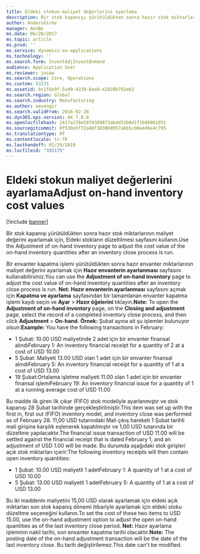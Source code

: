 ```yaml
---
title: Eldeki stokun maliyet değerlerini ayarlama
description: Bir stok kapanışı yürütüldükten sonra hazır stok miktarlarının maliyet değerini ayarlamak için, Eldeki stokların düzeltilmesi sayfasını kullanın.
author: AndersGirke
manager: AnnBe
ms.date: 06/20/2017
ms.topic: article
ms.prod: ''
ms.service: dynamics-ax-applications
ms.technology: ''
ms.search.form: InventAdjInventOnHand
audience: Application User
ms.reviewer: josaw
ms.search.scope: Core, Operations
ms.custom: 53231
ms.assetid: bc1fde9f-5ad9-4339-8ae8-e2839b792eb2
ms.search.region: Global
ms.search.industry: Manufacturing
ms.author: aevengir
ms.search.validFrom: 2016-02-28
ms.dyn365.ops.version: AX 7.0.0
ms.openlocfilehash: 2417a278e58f4309873ab4d33b0d1f1686081951
ms.sourcegitcommit: 0f530e5f72a40f383868957a6b5cb0e446e4c795
ms.translationtype: HT
ms.contentlocale: tr-TR
ms.lasthandoff: 01/29/2019
ms.locfileid: "335175"
---
```

# <a name="adjust-on-hand-inventory-cost-values"></a><span data-ttu-id="be6af-103">Eldeki stokun maliyet değerlerini ayarlama</span><span class="sxs-lookup"><span data-stu-id="be6af-103">Adjust on-hand inventory cost values</span></span>

[!include [banner](../includes/banner.md)]

<span data-ttu-id="be6af-104">Bir stok kapanışı yürütüldükten sonra hazır stok miktarlarının maliyet değerini ayarlamak için, Eldeki stokların düzeltilmesi sayfasını kullanın.</span><span class="sxs-lookup"><span data-stu-id="be6af-104">Use the Adjustment of on-hand inventory page to adjust the cost value of the on-hand inventory quantities after an inventory close process is run.</span></span>

<span data-ttu-id="be6af-105">Bir envanter kapatma işlemi yürütüldükten sonra hazır envanter miktarlarının maliyet değerini ayarlamak için **Hazır envanterin ayarlanması** sayfasını kullanabilirsiniz.</span><span class="sxs-lookup"><span data-stu-id="be6af-105">You can use the **Adjustment of on-hand inventory** page to adjust the cost value of on-hand inventory quantities after an inventory close process is run.</span></span> <span data-ttu-id="be6af-106">**Not:** **Hazır envanterin ayarlanması** sayfasını açmak için **Kapatma ve ayarlama** sayfasından bir tamamlanan envanter kapatma işlemi kaydı seçin ve **Ayar** &gt; **Hazır öğelerini** tıklayın.</span><span class="sxs-lookup"><span data-stu-id="be6af-106">**Note:** To open the **Adjustment of on-hand inventory** page, on the **Closing and adjustment** page, select the record of a completed inventory close process, and then click **Adjustment** &gt; **On-hand**.</span></span> <span data-ttu-id="be6af-107">**Örnek:** Şubat ayına ait şu işlemler bulunuyor olsun:</span><span class="sxs-lookup"><span data-stu-id="be6af-107">**Example:** You have the following transactions in February:</span></span>

-   <span data-ttu-id="be6af-108">1 Şubat: 10.00 USD maliyetinde 2 adet için bir envanter finansal alındı</span><span class="sxs-lookup"><span data-stu-id="be6af-108">February 1: An inventory financial receipt for a quantity of 2 at a cost of USD 10.00</span></span>
-   <span data-ttu-id="be6af-109">5 Şubat: Maliyeti 13.00 USD olan 1 adet için bir envanter finansal alındı</span><span class="sxs-lookup"><span data-stu-id="be6af-109">February 5: An inventory financial receipt for a quantity of 1 at a cost of USD 13.00</span></span>
-   <span data-ttu-id="be6af-110">19 Şubat:Ortalama işletme maliyeti 11.00 olan 1 adet için bir envanter finansal işlemi</span><span class="sxs-lookup"><span data-stu-id="be6af-110">February 19: An inventory financial issue for a quantity of 1 at a running average cost of USD 11.00</span></span>

<span data-ttu-id="be6af-111">Bu madde ilk giren ilk çıkar (FIFO) stok modeliyle ayarlanmıştır ve stok kapanışı 28 Şubat tarihinde gerçekleştirilmiştir.</span><span class="sxs-lookup"><span data-stu-id="be6af-111">This item was set up with the first in, first out (FIFO) inventory model, and inventory close was performed as of February 28.</span></span> <span data-ttu-id="be6af-112">11,00 USD tutarındaki Mali çıkış hareketi 1 Şubat tarihli mali girişine karşılık eşlenerek kapatılmıştır ve 1,00 USD tutarında bir düzeltme yapılacaktır.</span><span class="sxs-lookup"><span data-stu-id="be6af-112">The financial issue transaction of USD 11.00 will be settled against the financial receipt that is dated February 1, and an adjustment of USD 1.00 will be made.</span></span> <span data-ttu-id="be6af-113">Bu durumda aşağıdaki stok girişleri açık stok miktarları içerir:</span><span class="sxs-lookup"><span data-stu-id="be6af-113">The following inventory receipts will then contain open inventory quantities:</span></span>

-   <span data-ttu-id="be6af-114">1 Şubat: 10.00 USD maliyetli 1 adet</span><span class="sxs-lookup"><span data-stu-id="be6af-114">February 1: A quantity of 1 at a cost of USD 10.00</span></span>
-   <span data-ttu-id="be6af-115">5 Şubat: 13.00 USD maliyetli 1 adet</span><span class="sxs-lookup"><span data-stu-id="be6af-115">February 5: A quantity of 1 at a cost of USD 13.00</span></span>

<span data-ttu-id="be6af-116">Bu iki maddenin maliyetini 15,00 USD olarak ayarlamak için eldeki açık miktarları son stok kapanış dönemi itibariyle ayarlamak için eldeki stoku düzeltme seçeneğini kullanın.</span><span class="sxs-lookup"><span data-stu-id="be6af-116">To set the cost of these two items to USD 15.00, use the on-hand adjustment option to adjust the open on-hand quantities as of the last inventory close period.</span></span> <span data-ttu-id="be6af-117">**Not:** Hazır ayarlama işleminin nakil tarihi, son envanter kapatma tarihi olacaktır.</span><span class="sxs-lookup"><span data-stu-id="be6af-117">**Note:** The posting date of the on-hand adjustment transaction will be the date of the last inventory close.</span></span> <span data-ttu-id="be6af-118">Bu tarih değiştirilemez.</span><span class="sxs-lookup"><span data-stu-id="be6af-118">This date can't be modified.</span></span>
